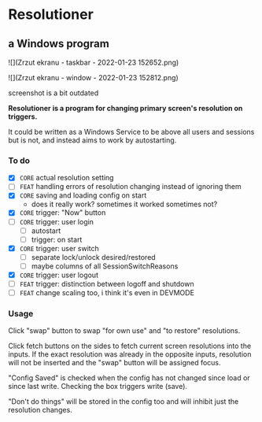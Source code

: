 ﻿# Resolutioner
## a Windows program

![](Zrzut ekranu - taskbar - 2022-01-23 152652.png)

![](Zrzut ekranu - window - 2022-01-23 152812.png)

screenshot is a bit outdated

**Resolutioner is a program for changing primary screen's
resolution on triggers.**

It could be written as a Windows Service to be above all users
and sessions but is not, and instead aims to work by autostarting.

### To do
 - [X] `CORE` actual resolution setting
 - [ ] `FEAT` handling errors of resolution changing instead of ignoring them
 - [X] `CORE` saving and loading config on start
   - does it really work? sometimes it worked sometimes not?
 - [X] `CORE` trigger: "Now" button
 - [ ] `CORE` trigger: user login
   - [ ] autostart
   - [ ] trigger: on start
 - [X] `CORE` trigger: user switch
   - [ ] separate lock/unlock desired/restored
   - [ ] maybe columns of all SessionSwitchReasons
 - [X] `CORE` trigger: user logout
 - [ ] `FEAT` trigger: distinction between logoff and shutdown
 - [ ] `FEAT` change scaling too, i think it's even in DEVMODE

### Usage

Click "swap" button to swap "for own use" and "to restore"
resolutions.

Click fetch buttons on the sides to fetch current screen
resolutions into the inputs. If the exact resolution was already
in the opposite inputs, resolution will not be inserted and
the "swap" button will be assigned focus.

"Config Saved" is checked when the config has not changed
since load or since last write. Checking the box triggers write
(save).

"Don't do things" will be stored in the config too and will
inhibit just the resolution changes.
